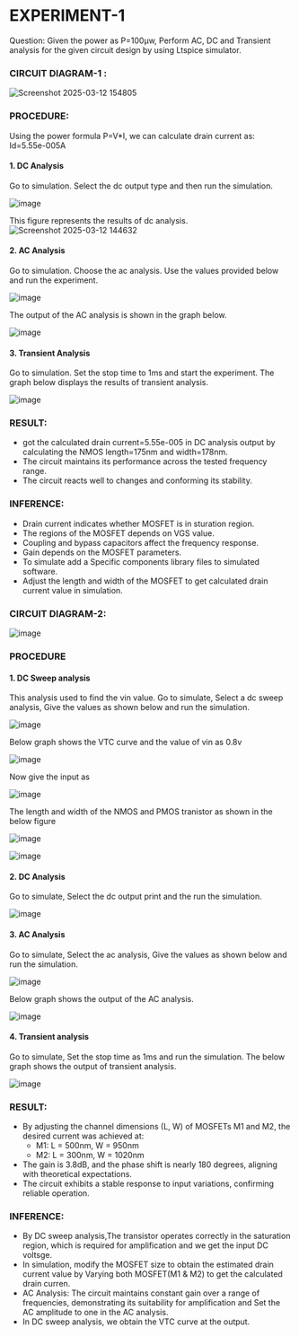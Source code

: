# EXPERIMENT-1
Question: Given the power as P=100µw, Perform AC, DC and Transient analysis for the given circuit design by using Ltspice simulator.

### CIRCUIT DIAGRAM-1 :
![Screenshot 2025-03-12 154805](https://github.com/user-attachments/assets/33c483f1-68ec-4e67-ade4-e693d6e670b1)

### PROCEDURE:
Using the power formula P=V*I, we can calculate drain current as:
Id=5.55e-005A
#### 1. DC Analysis
Go to simulation.  Select the dc output type and then run the simulation.

![image](https://github.com/user-attachments/assets/ef924102-e523-4182-a514-e4dd73970e36)

This figure represents the results of dc analysis.
 ![Screenshot 2025-03-12 144632](https://github.com/user-attachments/assets/6f0b8f0e-fbb4-4679-bb6d-8bc8d972fe60)

#### 2. AC Analysis
Go to simulation.  Choose the ac analysis.  Use the values provided below and run the experiment.

![image](https://github.com/user-attachments/assets/a0f7da9d-3529-4060-b0c1-7669947a6c04)

The output of the AC analysis is shown in the graph below.

![image](https://github.com/user-attachments/assets/b547e04e-196e-47fd-8797-e1cc9ba7eb9c)

#### 3. Transient Analysis
Go to simulation.  Set the stop time to 1ms and start the experiment.
 The graph below displays the results of transient analysis.

![image](https://github.com/user-attachments/assets/eee3db42-638e-430f-9aaf-1dd7c4141f70)

### RESULT:
* got the calculated drain current=5.55e-005 in DC analysis output by calculating the NMOS length=175nm and width=178nm.
* The circuit maintains its performance across the tested frequency range.
* The circuit reacts well to changes and conforming its stability.

### INFERENCE:
* Drain current indicates whether MOSFET is in sturation region.
* The regions of the MOSFET depends on VGS value.
* Coupling and bypass capacitors affect the frequency response.
* Gain depends on the MOSFET parameters.
* To simulate add a Specific components library files to simulated software.
* Adjust the length and width of the MOSFET to get calculated drain current value in simulation.

### CIRCUIT DIAGRAM-2:

![image](https://github.com/user-attachments/assets/aa571835-21ea-4ca5-942e-f7bcbca4cc25)

### PROCEDURE
#### 1. DC Sweep analysis
This analysis used to find the vin value.
Go to simulate, Select a dc sweep analysis, Give the values as shown below and run the simulation.

![image](https://github.com/user-attachments/assets/33d5b92c-a501-43eb-a134-30cc05e216e1)

Below graph shows the VTC curve and the value of vin as 0.8v

![image](https://github.com/user-attachments/assets/c9c9e3d4-0a57-4356-b84d-8a821b9c8448)

Now give the input as 

![image](https://github.com/user-attachments/assets/bb1c591b-4d3a-4344-b2f2-80372af8567a)

The length and width of the NMOS and PMOS tranistor as shown in the below figure

![image](https://github.com/user-attachments/assets/283c39f0-5eea-4292-a833-91b5da308a6b)

![image](https://github.com/user-attachments/assets/3641668c-d141-48e5-b0e2-aac11a9b014c)

#### 2. DC Analysis
Go to simulate, Select the dc output print and the run the simulation.

![image](https://github.com/user-attachments/assets/daef7b7e-e64c-4510-8f23-e55121daa510)

#### 3. AC Analysis
Go to simulate, Select the ac analysis, Give the values as shown below and run the simulation.

![image](https://github.com/user-attachments/assets/6d629781-a005-40d2-87f3-e2b178e2ad4c)

Below graph shows the output of the AC analysis.

![image](https://github.com/user-attachments/assets/cbcdaa25-38e7-4266-8034-4108e9402a90)

#### 4. Transient analysis
Go to simulate, Set the stop time as 1ms and run the simulation.
The below graph shows the output of transient analysis.

![image](https://github.com/user-attachments/assets/c0f8f7c7-ed03-4867-8433-047d7c474862)

### RESULT:
* By adjusting the channel dimensions (L, W) of MOSFETs M1 and M2, the desired current was achieved at:
   * M1: L = 500nm, W = 950nm
   * M2: L = 300nm, W = 1020nm
* The gain is 3.8dB, and the phase shift is nearly 180 degrees, aligning with theoretical expectations.
* The circuit exhibits a stable response to input variations, confirming reliable operation.


### INFERENCE:
* By DC sweep analysis,The transistor operates correctly in the saturation region, which is required for amplification and we get the input DC voltsge.
* In simulation, modify the MOSFET size to obtain the estimated drain current value by Varying both MOSFET(M1 & M2) to get the calculated drain curren.
* AC Analysis: The circuit maintains constant gain over a range of frequencies, demonstrating its suitability for amplification and Set the AC amplitude to one in the AC analysis.
* In DC sweep analysis, we obtain the VTC curve at the output.
